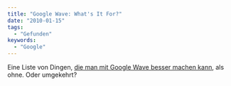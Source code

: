 ```yaml
---
title: "Google Wave: What's It For?"
date: "2010-01-15"
tags:
  - "Gefunden"
keywords:
  - "Google"
---
```


Eine Liste von Dingen, [die man mit Google Wave besser machen kann](https://gigaom.com/2010/01/14/google-wave-whats-it-for/), als ohne. Oder umgekehrt?
